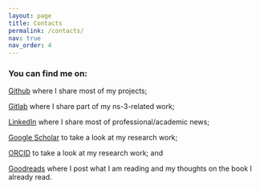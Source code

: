 ```yaml
---
layout: page
title: Contacts
permalink: /contacts/
nav: true
nav_order: 4
---
```


### You can find me on:
[Github](https://github.com/pagmatt) where I share most of my projects;

[Gitlab](https://gitlab.com/pagmatt) where I share part of my ns-3-related work;

[LinkedIn](https://www.linkedin.com/in/matteo-pagin-4a7b82171/) where I share most of professional/academic news;

[Google Scholar](https://scholar.google.com/citations?user=VDBFuXgAAAAJ&hl=en) to take a look at my research work;

[ORCID](https://orcid.org/0000-0002-3796-6859) to take a look at my research work; and

[Goodreads](https://www.goodreads.com/user/show/89419170-matteo) where I post what I am reading and my thoughts on the book I already read.

